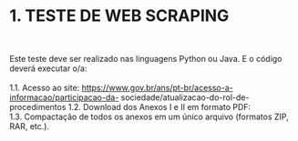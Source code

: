 <h1>1. TESTE DE WEB SCRAPING</h1>
<br/>

<p1>Este teste deve ser realizado nas linguagens Python ou Java. E o código deverá executar o/a:</p1>
<br/>
<br/>
<p2>1.1. Acesso ao site: https://www.gov.br/ans/pt-br/acesso-a-informacao/participacao-da-
sociedade/atualizacao-do-rol-de-procedimentos</p2> 
<p2>1.2. Download dos Anexos I e II em formato PDF:</p2><br/>
<p2>1.3. Compactação de todos os anexos em um único arquivo (formatos ZIP, RAR, etc.).</p2>
